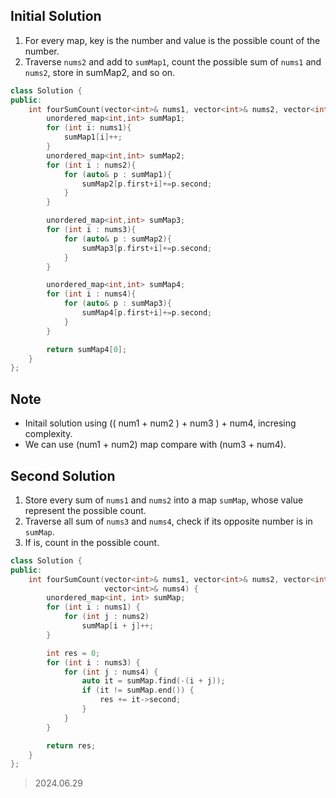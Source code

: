 ## Initial Solution
1. For every map, key is the number and value is the possible count of the number.
2. Traverse `nums2` and add to `sumMap1`, count the possible sum of `nums1` and `nums2`, store in sumMap2, and so on.

```cpp
class Solution {
public:
    int fourSumCount(vector<int>& nums1, vector<int>& nums2, vector<int>& nums3, vector<int>& nums4) {
        unordered_map<int,int> sumMap1;
        for (int i: nums1){
            sumMap1[i]++;
        }
        unordered_map<int,int> sumMap2;
        for (int i : nums2){
            for (auto& p : sumMap1){
                sumMap2[p.first+i]+=p.second;
            }
        }

        unordered_map<int,int> sumMap3;
        for (int i : nums3){
            for (auto& p : sumMap2){
                sumMap3[p.first+i]+=p.second;
            }
        }

        unordered_map<int,int> sumMap4;
        for (int i : nums4){
            for (auto& p : sumMap3){
                sumMap4[p.first+i]+=p.second;
            }
        }

        return sumMap4[0];
    }
};
```
## Note
- Initail solution using (( num1 + num2 ) + num3 ) + num4, incresing complexity.
- We can use (num1 + num2) map compare with (num3 + num4).


## Second Solution
1. Store every sum of `nums1` and `nums2` into a map `sumMap`, whose value represent the possible count.
2. Traverse all sum of `nums3` and `nums4`, check if its opposite number is in `sumMap`.
3. If is, count in the possible count.


```cpp
class Solution {
public:
    int fourSumCount(vector<int>& nums1, vector<int>& nums2, vector<int>& nums3,
                     vector<int>& nums4) {
        unordered_map<int, int> sumMap;
        for (int i : nums1) {
            for (int j : nums2)
                sumMap[i + j]++;
        }

        int res = 0;
        for (int i : nums3) {
            for (int j : nums4) {
                auto it = sumMap.find(-(i + j));
                if (it != sumMap.end()) {
                    res += it->second;
                }
            }
        }

        return res;
    }
};
```


> 2024.06.29
